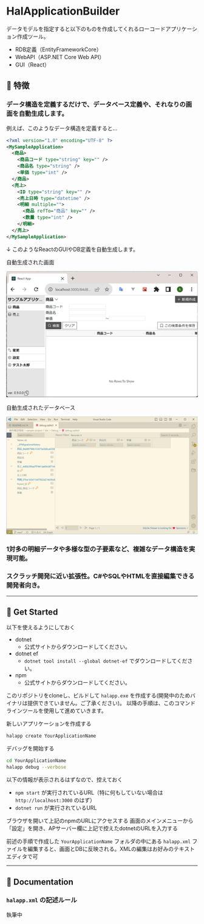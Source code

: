 # HalApplicationBuilder
データモデルを指定すると以下のものを作成してくれるローコードアプリケーション作成ツール。
- RDB定義（EntityFrameworkCore）
- WebAPI（ASP.NET Core Web API）
- GUI（React）

## :cherry_blossom: 特徴
### データ構造を定義するだけで、データベース定義や、それなりの画面を自動生成します。

例えば、このようなデータ構造を定義すると…

```xml
<?xml version="1.0" encoding="UTF-8" ?>
<MySampleApplication>
  <商品>
    <商品コード type="string" key="" />
    <商品名 type="string" />
    <単価 type="int" />
  </商品>
  <売上>
    <ID type="string" key="" />
    <売上日時 type="datetime" />
    <明細 multiple="">
      <商品 refTo="商品" key="" />
      <数量 type="int" />
    </明細>
  </売上>
</MySampleApplication>
```

↓ このようなReactのGUIやDB定義を自動生成します。

自動生成された画面

![](README_files/2023-05-03_222729.png)

自動生成されたデータベース

![](README_files/2023-05-03_223142.png)

### 1対多の明細データや多様な型の子要素など、複雑なデータ構造を実現可能。

### スクラッチ開発に近い拡張性。C#やSQLやHTMLを直接編集できる開発者向き。

---

## :cherry_blossom: Get Started
以下を使えるようにしておく

- dotnet
  - 公式サイトからダウンロードしてください。
- dotnet ef
  - `dotnet tool install --global dotnet-ef` でダウンロードしてください。
- npm
  - 公式サイトからダウンロードしてください。

このリポジトリをcloneし、ビルドして `halapp.exe` を作成する(開発中のためバイナリは提供できていません。ご了承ください)。
以降の手順は、このコマンドラインツールを使用して進めていきます。

新しいアプリケーションを作成する

```bash
halapp create YourApplicationName
```

デバッグを開始する

```bash
cd YourApplicationName
halapp debug --verbose
```

以下の情報が表示されるはずなので、控えておく

- `npm start` が実行されているURL（特に何もしていない場合は `http://localhost:3000` のはず）
- `dotnet run` が実行されているURL

ブラウザを開いて上記のnpmのURLにアクセスする
画面のメインメニューから「設定」を開き、APサーバー欄に上記で控えたdotnetのURLを入力する

前述の手順で作成した `YourApplicationName` フォルダの中にある `halapp.xml` ファイルを編集すると、画面とDBに反映される。XMLの編集はお好みのテキストエディタで可

---
## :cherry_blossom: Documentation
### `halapp.xml` の記述ルール
執筆中
